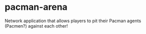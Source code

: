 # pacman-arena
Network application that allows players to pit their Pacman agents (Pacmen?) against each other! 
